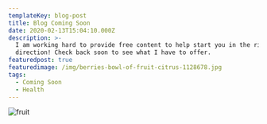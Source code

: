 ```yaml
---
templateKey: blog-post
title: Blog Coming Soon
date: 2020-02-13T15:04:10.000Z
description: >-
  I am working hard to provide free content to help start you in the right
  direction! Check back soon to see what I have to offer.
featuredpost: true
featuredimage: /img/berries-bowl-of-fruit-citrus-1128678.jpg
tags:
  - Coming Soon
  - Health
---
```



![fruit](/img/berries-bowl-of-fruit-citrus-1128678.jpg)
